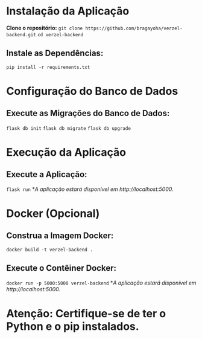 # Instalação da Aplicação

**Clone o repositório:**
`git clone https://github.com/bragayoha/verzel-backend.git`
`cd verzel-backend`

## **Instale as Dependências:**

`pip install -r requirements.txt`

# Configuração do Banco de Dados

## **Execute as Migrações do Banco de Dados:**

`flask db init`
`flask db migrate`
`flask db upgrade`

# Execução da Aplicação

## **Execute a Aplicação:**

`flask run` \*_A aplicação estará disponível em http://localhost:5000._

# Docker (Opcional)

## **Construa a Imagem Docker:**

`docker build -t verzel-backend .`

## **Execute o Contêiner Docker:**

`docker run -p 5000:5000 verzel-backend` \*_A aplicação estará disponível em http://localhost:5000._

# Atenção: Certifique-se de ter o Python e o pip instalados.
